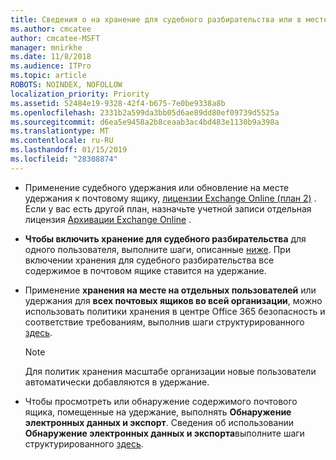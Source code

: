 ```yaml
---
title: Сведения о на хранение для судебного разбирательства или в месте удержания
ms.author: cmcatee
author: cmcatee-MSFT
manager: mnirkhe
ms.date: 11/8/2018
ms.audience: ITPro
ms.topic: article
ROBOTS: NOINDEX, NOFOLLOW
localization_priority: Priority
ms.assetid: 52484e19-9328-42f4-b675-7e0be9338a8b
ms.openlocfilehash: 2331b2a599da3bb05d6ae89dd80ef09739d5525a
ms.sourcegitcommit: d6ea5e9458a2b8ceaab3ac4bd483e1130b9a398a
ms.translationtype: MT
ms.contentlocale: ru-RU
ms.lasthandoff: 01/15/2019
ms.locfileid: "28308874"
---
```

- Применение судебного удержания или обновление на месте удержания к почтовому ящику, [лицензии Exchange Online (план 2)](https://docs.microsoft.com/en-us/office365/servicedescriptions/office-365-platform-service-description/office-365-plan-options) . Если у вас есть другой план, назначьте учетной записи отдельная лицензия [Архивации Exchange Online](https://docs.microsoft.com/en-us/office365/servicedescriptions/exchange-online-archiving-service-description/exchange-online-archiving-service-description) . 
    
- **Чтобы включить хранение для судебного разбирательства** для одного пользователя, выполните шаги, описанные [ниже](https://docs.microsoft.com/en-us/office365/SecurityCompliance/place-a-mailbox-on-litigation-hold). При включении хранения для судебного разбирательства все содержимое в почтовом ящике ставится на удержание.
    
- Применение **хранения на месте на отдельных пользователей** или удержания для **всех почтовых ящиков во всей организации**, можно использовать политики хранения в центре Office 365 безопасность и соответствие требованиям, выполнив шаги структурированного [здесь](https://docs.microsoft.com/en-us/Office365/securitycompliance/retention-policies ).
    
    > [!NOTE]
    > Для политик хранения масштабе организации новые пользователи автоматически добавляются в удержание. 
  
- Чтобы просмотреть или обнаружение содержимого почтового ящика, помещенные на удержание, выполнять **Обнаружение электронных данных и экспорт**. Сведения об использовании **Обнаружение электронных данных и экспорта**выполните шаги структурированного [здесь](https://docs.microsoft.com/en-us/office365/securitycompliance/export-search-results).
    

